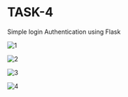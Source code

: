 # TASK-4
Simple login Authentication using Flask


![1](https://github.com/venkateshjonna/TASK-4/assets/110156731/e26421ec-0352-4cdd-a733-f5fb229269a4)


![2](https://github.com/venkateshjonna/TASK-4/assets/110156731/aa95154e-272e-4711-8463-a11db2114bb8)


![3](https://github.com/venkateshjonna/TASK-4/assets/110156731/e3c82329-8691-4f92-b206-3132782f60b7)


![4](https://github.com/venkateshjonna/TASK-4/assets/110156731/c5ba7349-42eb-4926-b24e-2a8029f261a2)
